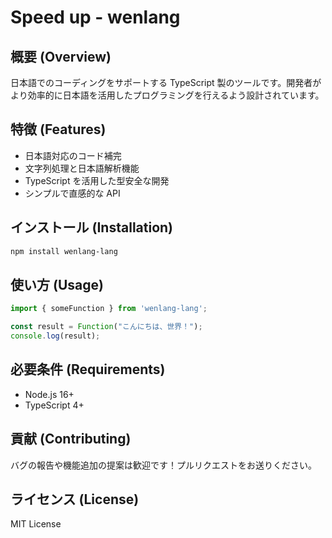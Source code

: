 # Speed up - wenlang

## 概要 (Overview)
日本語でのコーディングをサポートする TypeScript 製のツールです。開発者がより効率的に日本語を活用したプログラミングを行えるよう設計されています。

## 特徴 (Features)
- 日本語対応のコード補完
- 文字列処理と日本語解析機能
- TypeScript を活用した型安全な開発
- シンプルで直感的な API

## インストール (Installation)
```sh
npm install wenlang-lang
```

## 使い方 (Usage)
```typescript
import { someFunction } from 'wenlang-lang';

const result = Function("こんにちは、世界！");
console.log(result);
```

## 必要条件 (Requirements)
- Node.js 16+
- TypeScript 4+

## 貢献 (Contributing)
バグの報告や機能追加の提案は歓迎です！プルリクエストをお送りください。

## ライセンス (License)
MIT License
